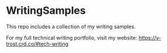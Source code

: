 # WritingSamples
This repo includes a collection of my writing samples.

For my full technical writing portfolio, visit my website: https://v-trost.crd.co/#tech-writing
